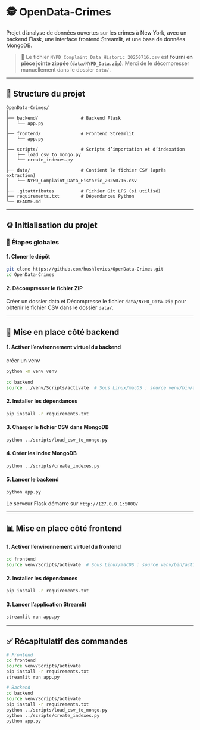 # 🕵️ OpenData-Crimes

Projet d’analyse de données ouvertes sur les crimes à New York, avec un backend Flask, une interface frontend Streamlit, et une base de données MongoDB.

> 📁 Le fichier `NYPD_Complaint_Data_Historic_20250716.csv` est **fourni en pièce jointe zippée (`data/NYPD_Data.zip`)**. Merci de le décompresser manuellement dans le dossier `data/`.

---

## 📁 Structure du projet

```
OpenData-Crimes/
│
├── backend/                # Backend Flask
│   └── app.py
│
├── frontend/               # Frontend Streamlit
│   └── app.py
│
├── scripts/                # Scripts d’importation et d’indexation
│   ├── load_csv_to_mongo.py
│   └── create_indexes.py
│
├── data/                   # Contient le fichier CSV (après extraction)
│   └── NYPD_Complaint_Data_Historic_20250716.csv
│
├── .gitattributes          # Fichier Git LFS (si utilisé)
├── requirements.txt        # Dépendances Python
└── README.md
```

---

## ⚙️ Initialisation du projet

### 🔧 Étapes globales

#### 1. Cloner le dépôt

```bash
git clone https://github.com/hushlovies/OpenData-Crimes.git
cd OpenData-Crimes
```

#### 2. Décompresser le fichier ZIP
Créer un dossier data et
Décompresse le fichier `data/NYPD_Data.zip` pour obtenir le fichier CSV dans le dossier `data/`.

---

## 🧪 Mise en place côté backend

#### 1. Activer l’environnement virtuel du backend

créer un venv
```bash
python -m venv venv
```

```bash
cd backend
source ../venv/Scripts/activate  # Sous Linux/macOS : source venv/bin/activate
```

#### 2. Installer les dépendances

```bash
pip install -r requirements.txt
```

#### 3. Charger le fichier CSV dans MongoDB

```bash
python ../scripts/load_csv_to_mongo.py
```

#### 4. Créer les index MongoDB

```bash
python ../scripts/create_indexes.py
```

#### 5. Lancer le backend

```bash
python app.py
```

Le serveur Flask démarre sur `http://127.0.0.1:5000/`

---

## 📊 Mise en place côté frontend

#### 1. Activer l’environnement virtuel du frontend

```bash
cd frontend
source venv/Scripts/activate  # Sous Linux/macOS : source venv/bin/activate
```

#### 2. Installer les dépendances

```bash
pip install -r requirements.txt
```

#### 3. Lancer l’application Streamlit

```bash
streamlit run app.py
```

---

## ✅ Récapitulatif des commandes

```bash
# Frontend
cd frontend
source venv/Scripts/activate
pip install -r requirements.txt
streamlit run app.py

# Backend
cd backend
source venv/Scripts/activate
pip install -r requirements.txt
python ../scripts/load_csv_to_mongo.py
python ../scripts/create_indexes.py
python app.py
```